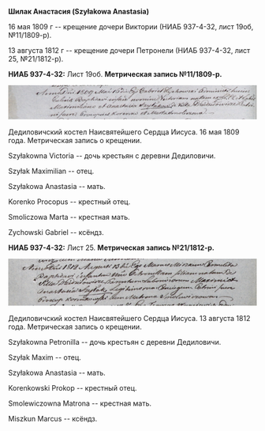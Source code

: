 **Шилак Анастасия (Szyłakowa Anastasia)**

16 мая 1809 г -- крещение дочери Виктории (НИАБ 937-4-32, лист 19об,
№11/1809-р).

13 августа 1812 г -- крещение дочери Петронели (НИАБ 937-4-32, лист 25,
№21/1812-р).

**НИАБ 937-4-32:** Лист 19об. **Метрическая запись №11/1809-р.**

![](./media/2a91bc7fa1ed84f3371d33107c2c94aedf1eefd4.png)

Дедиловичский костел Наисвятейшего Сердца Иисуса. 16 мая 1809 года.
Метрическая запись о крещении.

Szyłakowna Victoria -- дочь крестьян с деревни Дедиловичи.

Szyłak Maximilian -- отец.

Szyłakowa Anastasia -- мать.

Korenko Procopus -- крестный отец.

Smoliczowa Marta -- крестная мать.

Zychowski Gabriel -- ксёндз.

**НИАБ 937-4-32:** Лист 25. **Метрическая запись №21/1812-р.**

![](./media/a1eec840b5c01b03c361b4f4cec401f5f85c9709.png)

Дедиловичский костел Наисвятейшего Сердца Иисуса. 13 августа 1812 года.
Метрическая запись о крещении.

Szyłakowna Petronilla -- дочь крестьян с деревни Дедиловичи.

Szyłak Maxim -- отец.

Szyłakowa Anastasia -- мать.

Korenkowski Prokop -- крестный отец.

Smolewiczowna Matrona -- крестная мать.

Miszkun Marcus -- ксёндз.
